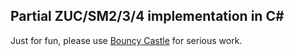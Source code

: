 ## Partial ZUC/SM2/3/4 implementation in C#
Just for fun, please use [Bouncy Castle](https://github.com/bcgit/bc-csharp) for serious work.